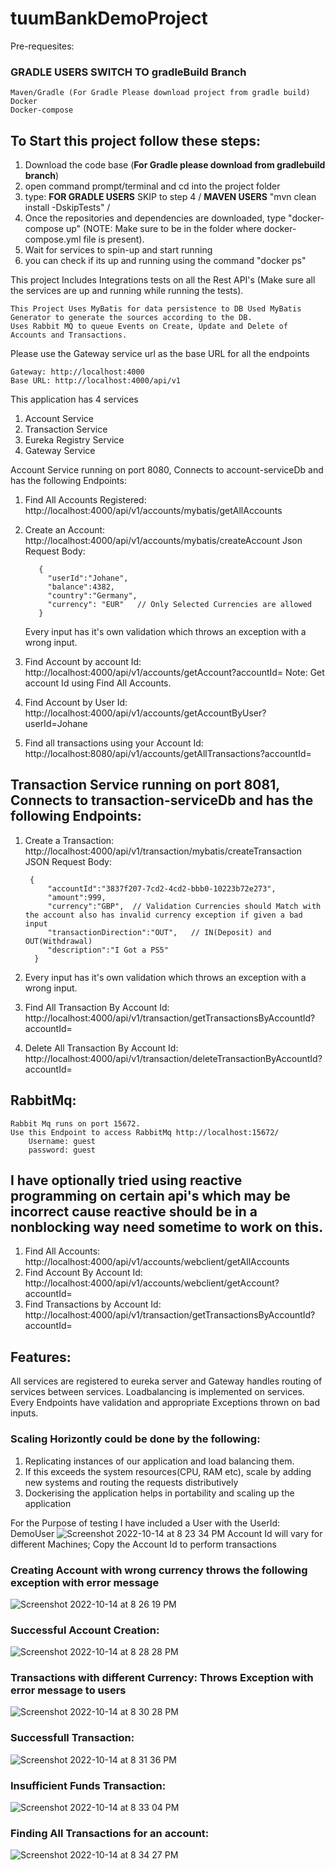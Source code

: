 # tuumBankDemoProject

Pre-requesites: 
### GRADLE USERS SWITCH TO gradleBuild Branch

    Maven/Gradle (For Gradle Please download project from gradle build)
    Docker
    Docker-compose

## To Start this project follow these steps: 
  1. Download the code base (**For Gradle please download from gradlebuild branch**)
  2. open command prompt/terminal and cd into the project folder
  3. type:  **FOR GRADLE USERS** SKIP to step 4   / **MAVEN USERS** "mvn clean install -DskipTests" / 
  4. Once the repositories and dependencies are downloaded, type "docker-compose up" (NOTE: Make sure to be in the folder where docker-compose.yml file is 			 present).
  5. Wait for services to spin-up and start running
  6. you can check if its up and running using the command "docker ps"

        
  This project Includes Integrations tests on all the Rest API's (Make sure all the services are up and running while running the tests).
        
    This Project Uses MyBatis for data persistence to DB Used MyBatis Generator to generate the sources according to the DB.
    Uses Rabbit MQ to queue Events on Create, Update and Delete of Accounts and Transactions.
  
  Please use the Gateway service url as the base URL for all the endpoints
    
    Gateway: http://localhost:4000
    Base URL: http://localhost:4000/api/v1

This application has 4 services
  1. Account Service
  2. Transaction Service
  3. Eureka Registry Service
  4. Gateway Service

Account Service running on port 8080, Connects to account-serviceDb and has the following Endpoints:
  1. Find All Accounts Registered: http://localhost:4000/api/v1/accounts/mybatis/getAllAccounts
  2. Create an Account: http://localhost:4000/api/v1/accounts/mybatis/createAccount
      Json Request Body: 
          
            {
              "userId":"Johane",
              "balance":4382,
              "country":"Germany",
              "currency": "EUR"   // Only Selected Currencies are allowed
            }
     
     Every input has it's own validation which throws an exception with a wrong input.
     
  3. Find Account by account Id: http://localhost:4000/api/v1/accounts/getAccount?accountId=<Replace the account Id you want the details of> Note: Get account Id using Find All Accounts.
  4. Find Account by User Id: http://localhost:4000/api/v1/accounts/getAccountByUser?userId=Johane
  5. Find all transactions using your Account Id: http://localhost:8080/api/v1/accounts/getAllTransactions?accountId=<REPLACE ACCOUNTID HERE>
  
## Transaction Service running on port 8081, Connects to transaction-serviceDb and has the following Endpoints:
  1. Create a Transaction: http://localhost:4000/api/v1/transaction/mybatis/createTransaction
    JSON Request Body:
    
          
          {
              "accountId":"3837f207-7cd2-4cd2-bbb0-10223b72e273",
              "amount":999,
              "currency":"GBP",  // Validation Currencies should Match with the account also has invalid currency exception if given a bad input
              "transactionDirection":"OUT",   // IN(Deposit) and OUT(Withdrawal)
              "description":"I Got a PS5"
           }
     
   2. Every input has it's own validation which throws an exception with a wrong input.
   3. Find All Transaction By Account Id: http://localhost:4000/api/v1/transaction/getTransactionsByAccountId?accountId=<REPLACE ACCOUNT ID HERE>
   4. Delete All Transaction By Account Id: http://localhost:4000/api/v1/transaction/deleteTransactionByAccountId?accountId=<REPLACE ACCOUNT ID HERE>
  
## RabbitMq:
    Rabbit Mq runs on port 15672.
    Use this Endpoint to access RabbitMq http://localhost:15672/
        Username: guest
        password: guest
  

## I have optionally tried using reactive programming on certain api's which may be incorrect cause reactive should be in a nonblocking way need sometime to work on this. 
  1. Find All Accounts: http://localhost:4000/api/v1/accounts/webclient/getAllAccounts
  2. Find Account By Account Id: http://localhost:4000/api/v1/accounts/webclient/getAccount?accountId=<REPLACE ACCOUNT ID HERE>
  3. Find Transactions by Account Id: http://localhost:4000/api/v1/transaction/getTransactionsByAccountId?accountId=<REPLACE ACCOUNT ID HERE>


##  Features: 
  All services are registered to eureka server and Gateway handles routing of services between services.
  Loadbalancing is implemented on services.
  Every Endpoints have validation and appropriate Exceptions thrown on bad inputs.

### Scaling Horizontly could be done by the following:

  1. Replicating instances of our application and load balancing them.
  2. If this exceeds the system resources(CPU, RAM etc), scale by adding new systems and routing the requests distributively
  3. Dockerising the application helps in portability and scaling up the application 
  
For the Purpose of testing I have included a User with the UserId: DemoUser
        ![Screenshot 2022-10-14 at 8 23 34 PM](https://user-images.githubusercontent.com/52725211/195877299-c81ff246-c917-4fb6-9bed-e9721315c902.png)
  Account Id will vary for different Machines;
    Copy the Account Id to perform transactions
        
### Creating Account with wrong currency throws the following exception with error message
 ![Screenshot 2022-10-14 at 8 26 19 PM](https://user-images.githubusercontent.com/52725211/195878032-f3906aea-93ff-454c-b33f-be352acc7ef2.png)



### Successful Account Creation:
![Screenshot 2022-10-14 at 8 28 28 PM](https://user-images.githubusercontent.com/52725211/195878472-cf4c1684-5693-41bf-9f45-20c800c733c1.png)




### Transactions with different Currency: Throws Exception with error message to users
![Screenshot 2022-10-14 at 8 30 28 PM](https://user-images.githubusercontent.com/52725211/195878844-102b8fbc-cadd-4093-9deb-0a0fb3366335.png)


### Successfull Transaction:
![Screenshot 2022-10-14 at 8 31 36 PM](https://user-images.githubusercontent.com/52725211/195879107-a08b9164-8206-486f-81fc-8e3e6b12b67f.png)


### Insufficient Funds Transaction:

![Screenshot 2022-10-14 at 8 33 04 PM](https://user-images.githubusercontent.com/52725211/195879413-43fd1c18-e407-478c-a6dc-fd51e475adaf.png)


### Finding All Transactions for an account:
![Screenshot 2022-10-14 at 8 34 27 PM](https://user-images.githubusercontent.com/52725211/195879688-f13beda0-9c50-4226-ac47-8989dcba9770.png)

